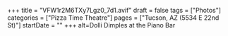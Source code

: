 +++
title = "VFW1r2M6TXy7Lgz0_7d1.avif"
draft = false
tags = ["Photos"]
categories = ["Pizza Time Theatre"]
pages = ["Tucson, AZ (5534 E 22nd St)"]
startDate = ""
+++
alt=Dolli Dimples at the Piano Bar

